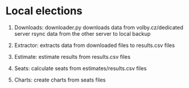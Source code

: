 # Local elections

1. Downloads: downloader.py downloads data from volby.cz/dedicated server
rsync data from the other server to local backup

2. Extractor: extracts data from downloaded files to results.csv files

3. Estimate: estimate results from results.csv files

4. Seats: calculate seats from estimates/results.csv files

5. Charts: create charts from seats files